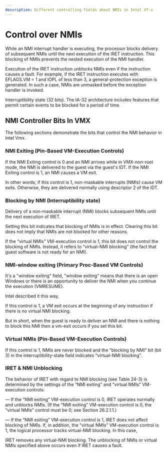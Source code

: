 ```yaml
---
description: Different controlling fields about NMIs in Intel VT-x
---
```


# Control over NMIs

While an NMI interrupt handler is executing, the processor blocks delivery of subsequent NMIs until the next execution of the IRET instruction. This blocking of NMIs prevents the nested execution of the NMI handler.

Execution of the IRET instruction unblocks NMIs even if the instruction causes a fault. For example, if the IRET instruction executes with EFLAGS.VM = 1 and IOPL of less than 3, a general-protection exception is generated. In such a case, NMIs are unmasked before the exception handler is invoked.

Interruptibility state \(32 bits\). The IA-32 architecture includes features that permit certain events to be blocked for a period of time.

## **NMI Controller Bits In VMX**

The following sections demonstrate the bits that control the NMI behavior in Intel Vmx.

### **NMI Exiting \(Pin-Based VM-Execution Controls\)**

If the NMI Exiting control is 0 and an NMI arrives while in VMX-non-root mode, the NMI is delivered to the guest via the guest's IDT. If the NMI Exiting control is 1, an NMI causes a VM exit.

In other words, if this control is 1, non-maskable interrupts \(NMIs\) cause VM exits. Otherwise, they are delivered normally using descriptor 2 of the IDT.

### **Blocking by NMI** \(**Interruptibility state**\)

Delivery of a non-maskable interrupt \(NMI\) blocks subsequent NMIs until the next execution of IRET.

Setting this bit indicates that blocking of NMIs is in effect. Clearing this bit does not imply that NMIs are not blocked for other reasons.

If the “virtual NMIs” VM-execution control is 1, this bit does not control the blocking of NMIs. Instead, it refers to “virtual-NMI blocking” \(the fact that guest software is not ready for an NMI\).

### **NMI-window exiting \(Primary Proc-Based VM Controls\)**

It's a "window exiting" field, "window exiting" means that there is an open Windows or there is an opportunity to deliver the NMI when you continue the execution \(VMRESUME\).

Intel described it this way,

If this control is 1, a VM exit occurs at the beginning of any instruction if there is no virtual NMI blocking.

But in short, when the guest is ready to deliver an NMI and there is nothing to block this NMI then a vm-exit occurs if you set this bit.

### **Virtual NMIs \(Pin-Based VM-Execution Controls\)**

If this control is 1, NMIs are never blocked and the “blocking by NMI” bit \(bit 3\) in the interruptibility-state field indicates “virtual-NMI blocking”.

### **IRET & NMI Unblocking**

The behavior of IRET with regard to NMI blocking \(see Table 24-3\) is determined by the settings of the “NMI exiting” and “virtual NMIs” VM-execution controls:

— If the “NMI exiting” VM-execution control is 0, IRET operates normally and unblocks NMIs. \(If the “NMI exiting” VM-execution control is 0, the “virtual NMIs” control must be 0; see Section 26.2.1.1.\)

— If the “NMI exiting” VM-execution control is 1, IRET does not affect blocking of NMIs. If, in addition, the “virtual NMIs” VM-execution control is 1, the logical processor tracks virtual-NMI blocking. In this case,

IRET removes any virtual-NMI blocking. The unblocking of NMIs or virtual NMIs specified above occurs even if IRET causes a fault.

